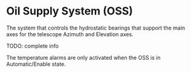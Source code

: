 # Oil Supply System (OSS)

The system that controls the hydrostatic bearings that support the main axes for the telescope Azimuth and Elevation axes.

TODO: complete info

The temperature alarms are only activated when the OSS is in Automatic/Enable state.